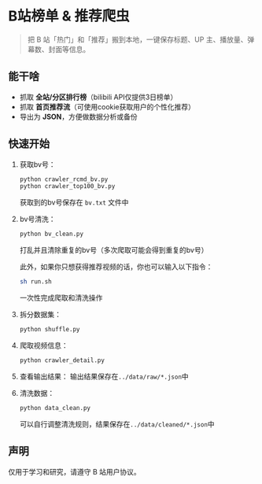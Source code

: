 # B站榜单 & 推荐爬虫

> 把 B 站「热门」和「推荐」搬到本地，一键保存标题、UP 主、播放量、弹幕数、封面等信息。

## 能干啥
- 抓取 **全站/分区排行榜**（bilibili API仅提供3日榜单）
- 抓取 **首页推荐流**（可使用cookie获取用户的个性化推荐）
- 导出为 **JSON**，方便做数据分析或备份

## 快速开始
1. 获取bv号：  
   ```bash
   python crawler_rcmd_bv.py
   python crawler_top100_bv.py
   ```
   获取到的bv号保存在 `bv.txt` 文件中
2. bv号清洗：
   ```bash
   python bv_clean.py
   ```
   打乱并且清除重复的bv号（多次爬取可能会得到重复的bv号）

   此外，如果你只想获得推荐视频的话，你也可以输入以下指令：
   ```bash
   sh run.sh
   ```
   一次性完成爬取和清洗操作
3. 拆分数据集：
   ```bash
   python shuffle.py
   ```
4. 爬取视频信息：
   ```bash
   python crawler_detail.py
   ```
5. 查看输出结果：
   输出结果保存在`../data/raw/*.json`中
7. 清洗数据：
   ```bash
   python data_clean.py
   ```
   可以自行调整清洗规则，结果保存在`../data/cleaned/*.json`中

## 声明
仅用于学习和研究，请遵守 B 站用户协议。
